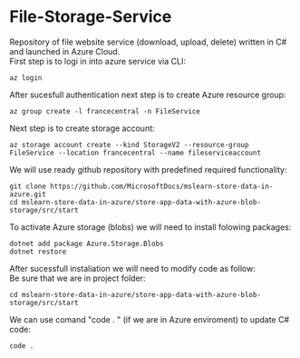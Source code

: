 # File-Storage-Service
Repository of file website service (download, upload, delete) written in C# and launched in Azure Cloud.<br>
First step is to logi in into azure service via CLI:
```
az login
```
After sucesfull authentication next step is to create Azure resource group:
```
az group create -l francecentral -n FileService
```
Next step is to create storage account:
```
az storage account create --kind StorageV2 --resource-group FileService --location francecentral --name fileserviceaccount
```
We will use ready github repository with predefined required functionality:
```
git clone https://github.com/MicrosoftDocs/mslearn-store-data-in-azure.git
cd mslearn-store-data-in-azure/store-app-data-with-azure-blob-storage/src/start
```
To activate Azure storage (blobs) we will need to install folowing packages:
```
dotnet add package Azure.Storage.Blobs
dotnet restore
```
After sucessfull instaliation we will need to modify code as follow:<br>
Be sure that we are in project folder:
```
cd mslearn-store-data-in-azure/store-app-data-with-azure-blob-storage/src/start
```
We can use comand "code . " (if we are in Azure enviroment) to update C# code:
```
code .
```
